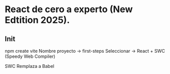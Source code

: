 # React de cero a experto (New Edtition 2025).
## Init
npm create vite 
Nombre proyecto -> first-steps
Seleccionar -> React + SWC (Speedy Web Compiler)

SWC Remplaza a Babel 






